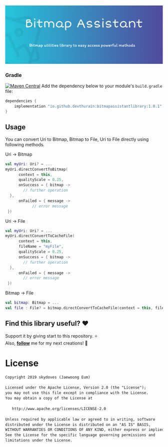 ﻿![Project Image](https://raw.githubusercontent.com/DevThurain/BitmapAssistant/development/images/Bitmap%20Assistant.png)
### Gradle
[![Maven Central](https://img.shields.io/badge/maven--central-v1.0.1-blue)](https://search.maven.org/search?q=g:%22io.github.devthurain%22%20AND%20a:%22bitmapassistantlibrary%22)
Add the dependency below to your module's `build.gradle` file:
```gradle
dependencies {
    implementation "io.github.devthurain:bitmapassistantlibrary:1.0.1"
}
```


## Usage
You can convert Uri to Bitmap, Bitmap to File, Uri to File directly using following methods.

Uri -> Bitmap
```kotlin
val myUri: Uri? = ...
myUri.directConvertToBitmap(  
	  context = this,  
	  qualityScale = 0.25,  
	  onSuccess = { bitmap ->   
		// further operation  
  },  
	  onFailed = { message ->   
	        // error message   
 })
```
Uri -> File
```kotlin
val myUri: Uri? = ...
myUri.directConvertToCacheFile(  
	  context = this,  
	  fileName = "myFile",
	  qualityScale = 0.25,  
	  onSuccess = { bitmap ->   
		// further operation  
  },  
	  onFailed = { message ->   
		// error message   
 })
```
Bitmap -> File
```kotlin
val bitmap: Bitmap = ...
val file : File? = bitmap.directConvertToCacheFile(context = this, fileName = "myFile")
```

## Find this library useful? :heart:
Support it by giving start to this repository. :star: <br>
Also, **__[follow](https://github.com/devthurain)__** me for my next creations! 🤩

# License
```xml
Copyright 2019 skydoves (Jaewoong Eum)

Licensed under the Apache License, Version 2.0 (the "License");
you may not use this file except in compliance with the License.
You may obtain a copy of the License at

   http://www.apache.org/licenses/LICENSE-2.0

Unless required by applicable law or agreed to in writing, software
distributed under the License is distributed on an "AS IS" BASIS,
WITHOUT WARRANTIES OR CONDITIONS OF ANY KIND, either express or implied.
See the License for the specific language governing permissions and
limitations under the License.
```
